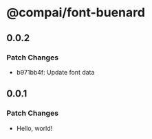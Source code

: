 # @compai/font-buenard

## 0.0.2

### Patch Changes

- b971bb4f: Update font data

## 0.0.1

### Patch Changes

- Hello, world!
